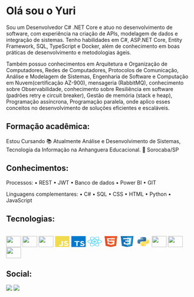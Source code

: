 # Olá sou o Yuri

Sou um Desenvolvedor C# .NET Core e atuo no desenvolvimento de software, com experiência na criação de APIs, modelagem de dados e integração de sistemas. Tenho habilidades em C#, ASP.NET Core, Entity Framework, SQL, TypeScript e Docker, além de conhecimento em boas práticas de desenvolvimento e metodologias ágeis.

Também possuo conhecimentos em Arquitetura e Organização de Computadores, Redes de Computadores, Protocolos de Comunicação, Análise e Modelagem de Sistemas, Engenharia de Software e Computação em Nuvem(certificação AZ-900), mensageria (RabbitMQ), conhecimento sobre Observabilidade, conhecimento sobre Resiliência em software (padrões retry e circuit breaker), Gestão de memória (stack e heap), Programação assíncrona, Programação paralela, onde aplico esses conceitos no desenvolvimento de soluções eficientes e escaláveis.

## Formação acadêmica:
Estou Cursando 📚 Atualmente Análise e Desenvolvimento de Sistemas, Tecnologia da Informação na Anhanguera Educacional.
📍 Sorocaba/SP

## Conhecimentos:

Processos:
• REST
• JWT
• Banco de dados
• Power BI
• GIT

Linguagens complementares:
• C#
• SQL
• CSS
• HTML
• Python
• JavaScript

## Tecnologias:

 <div style="display: inline_block"><br>
   <img align="center" height="30" width="40" src="https://cdn.jsdelivr.net/gh/devicons/devicon@latest/icons/csharp/csharp-original.svg" />
   <img align="center" height="30" width="40" src="https://cdn.jsdelivr.net/gh/devicons/devicon@latest/icons/dotnetcore/dotnetcore-original.svg" />
   <img align="center" height="30" width="40" src="https://cdn.jsdelivr.net/gh/devicons/devicon@latest/icons/microsoftsqlserver/microsoftsqlserver-plain-wordmark.svg" /> 
   <img align="center" alt="Yuri-Js" height="30" width="40" src="https://raw.githubusercontent.com/devicons/devicon/master/icons/javascript/javascript-plain.svg">
   <img align="center" alt="Yuri-Ts" height="30" width="40" src="https://raw.githubusercontent.com/devicons/devicon/master/icons/typescript/typescript-plain.svg">
   <img align="center" alt="Yuri-React" height="30" width="40" src="https://raw.githubusercontent.com/devicons/devicon/master/icons/react/react-original.svg">
   <img align="center" alt="Yuri-HTML" height="30" width="40" src="https://raw.githubusercontent.com/devicons/devicon/master/icons/html5/html5-original.svg">
   <img align="center" alt="Yuri-CSS" height="30" width="40" src="https://raw.githubusercontent.com/devicons/devicon/master/icons/css3/css3-original.svg">
   <img align="center" alt="Yuri-Python" height="30" width="40" src="https://raw.githubusercontent.com/devicons/devicon/master/icons/python/python-original.svg">
   <img align="center" height="30" width="40"  src="https://cdn.jsdelivr.net/gh/devicons/devicon@latest/icons/docker/docker-original-wordmark.svg" />
   <img align="center" height="30" width="40" src="https://cdn.jsdelivr.net/gh/devicons/devicon@latest/icons/mysql/mysql-original-wordmark.svg" />
   <img align="center" height="30" width="40" src="https://cdn.jsdelivr.net/gh/devicons/devicon@latest/icons/nodejs/nodejs-original-wordmark.svg" />
 </div>


## Social:
 <div> 
   <a href = "mailto:yuri.salgado.ft@gmail.com"><img src="https://img.shields.io/badge/-Gmail-%23333?style=for-the-badge&logo=gmail&logoColor=white" target="_blank"></a>
   <a href="https://www.linkedin.com/in/yuri-torres-dev/" target="_blank"><img src="https://img.shields.io/badge/-LinkedIn-%230077B5?style=for-the-badge&logo=linkedin&logoColor=white" target="_blank"></a> 
 </div>
